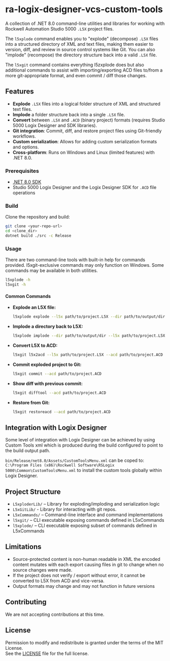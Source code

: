 # ra-logix-designer-vcs-custom-tools

A collection of .NET 8.0 command-line utilities and libraries for working with Rockwell Automation Studio 
5000 `.L5X` project files.

The `l5xplode` command enables you to "explode" (decompose) `.L5X` files into a structured directory of XML and text files, 
making them easier to version, diff, and review in source control systems like Git. You can also "implode" (recompose) the directory 
structure back into a valid `.L5X` file.

The `l5xgit` command contains everything l5zxplode does but also additional commands to assist with importing/exporting ACD
files to/from a more git-appropriate format, and even commit / diff those changes.

## Features

- **Explode** `.L5X` files into a logical folder structure of XML and structured text files.
- **Implode** a folder structure back into a single `.L5X` file.
- **Convert** between `.L5X` and `.ACD` (binary project) formats (requires Studio 5000 Logix Designer and SDK libraries).
- **Git integration**: Commit, diff, and restore project files using Git-friendly workflows.
- **Custom serialization**: Allows for adding custom serialization formats and options.
- **Cross-platform**: Runs on Windows and Linux (limited features) with .NET 8.0.

### Prerequisites

- [.NET 8.0 SDK](https://dotnet.microsoft.com/download/dotnet/8.0)
- Studio 5000 Logix Designer and the Logix Designer SDK for `.ACD` file operations

### Build

Clone the repository and build:

```sh
git clone <your-repo-url>
cd <clone_dir>
dotnet build ./src -c Release
```

### Usage

There are two command-line tools with built-in help for commands provided.  l5xgit-exclusive commands may only function on Windows.
Some commands may be available in both utilities.

```sh
l5xplode -h
l5xgit -h
```

#### Common Commands

- **Explode an L5X file:**
  ```sh
  l5xplode explode --l5x path/to/project.L5X --dir path/to/output/dir
  ```

- **Implode a directory back to L5X:**
  ```sh
  l5xplode implode --dir path/to/output/dir --l5x path/to/project.L5X
  ```

- **Convert L5X to ACD:**
  ```sh
  l5xgit l5x2acd --l5x path/to/project.L5X --acd path/to/project.ACD
  ```

- **Commit exploded project to Git:**
  ```sh
  l5xgit commit --acd path/to/project.ACD
  ```

- **Show diff with previous commit:**
  ```sh
  l5xgit difftool --acd path/to/project.ACD
  ```

- **Restore from Git:**
  ```sh
  l5xgit restoreacd --acd path/to/project.ACD
  ```

## Integration with Logix Designer

Some level of integration with Logix Designer can be achieved by using Custom Tools xml which is produced during the build
configured to point to the build output path.

`bin/Release/net8.0/Assets/CustomToolsMenu.xml` can be coped to: `C:\Program Files (x86)\Rockwell Software\RSLogix 5000\Common\CustomToolsMenu.xml`
to install the custom tools globally within Logix Designer.


## Project Structure

- `L5xploderLib/` – Library for exploding/imploding and serialization logic
- `L5xGitLib/` - Library for interacting with git repos.
- `L5xCommands/` – Command-line interface and command implementations
- `l5xgit/` – CLI executable exposing commands defined in L5xCommands
- `l5xplode/` – CLI executable exposing subset of commands defined in L5xCommands

## Limitations
- Source-protected content is non-human readable in XML the encoded content mutates with
  each export causing files in git to change when no source changes were made.
- If the project does not verify / export without error, it cannot be converted
  to L5X from ACD and vice-versa.
- Output formats may change and may not function in future versions

## Contributing
We are not accepting contributions at this time.

## License
Permission to modify and redistribute is granted under the terms of the MIT License.  
See the [LICENSE](LICENSE) file for the full license.